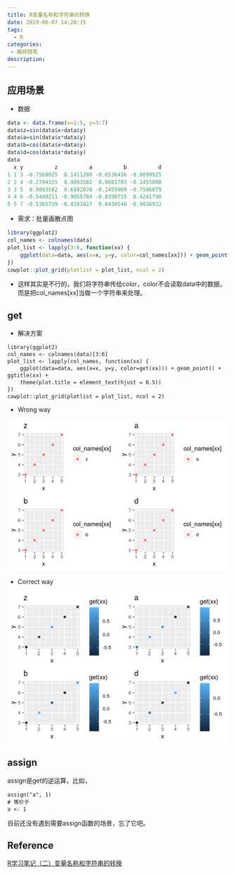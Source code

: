 ```yaml
---
title: R变量名称和字符串的转换
date: 2019-06-07 14:20:15
tags:
  - R
categories:
 - 搬砖随笔
description:
---
```


## 应用场景

- 数据

```R
data <- data.frame(x=1:5, y=3:7)
data$z=sin(data$x+data$y) 
data$a=sin(data$x*data$y)
data$b=cos(data$x+data$y)
data$d=cos(data$x*data$y)
data
  x y          z          a          b          d
1 1 3 -0.7568025  0.1411200 -0.6536436 -0.9899925
2 2 4 -0.2794155  0.9893582  0.9601703 -0.1455000
3 3 5  0.9893582  0.6502878 -0.1455000 -0.7596879
4 4 6 -0.5440211 -0.9055784 -0.8390715  0.4241790
5 5 7 -0.5365729 -0.4281827  0.8438540 -0.9036922
```

- 需求：批量画散点图

```R
library(ggplot2)
col_names <- colnames(data)
plot_list <- lapply(3:6, function(xx) {
    ggplot(data=data, aes(x=x, y=y, color=col_names[xx])) + geom_point() + ggtitle(col_names[xx])
})
cowplot::plot_grid(plotlist = plot_list, ncol = 2)
```

- 这样其实是不行的，我们将字符串传给color，color不会读取data中的数据，而是把col_names[xx]当做一个字符串来处理。

## get

- 解决方案

```
library(ggplot2)
col_names <- colnames(data)[3:6]
plot_list <- lapply(col_names, function(xx) {
    ggplot(data=data, aes(x=x, y=y, color=get(xx))) + geom_point() + ggtitle(xx) + 
    theme(plot.title = element_text(hjust = 0.5))
})
cowplot::plot_grid(plotlist = plot_list, ncol = 2)
```

<!--more-->

- Wrong way

![](https://raw.githubusercontent.com/JarningGau/blog_images/master/20190609/QQ图片20190609202013.png)

- Correct way

![](https://raw.githubusercontent.com/JarningGau/blog_images/master/20190609/QQ图片20190609202130.png)

## assign

assign是get的逆运算，比如，

```
assign("a", 1) 
# 等价于
a <- 1
```

目前还没有遇到需要assign函数的场景，忘了它吧。

## Reference

[R学习笔记（二）变量名称和字符串的转换](https://zhuanlan.zhihu.com/p/30383865)

